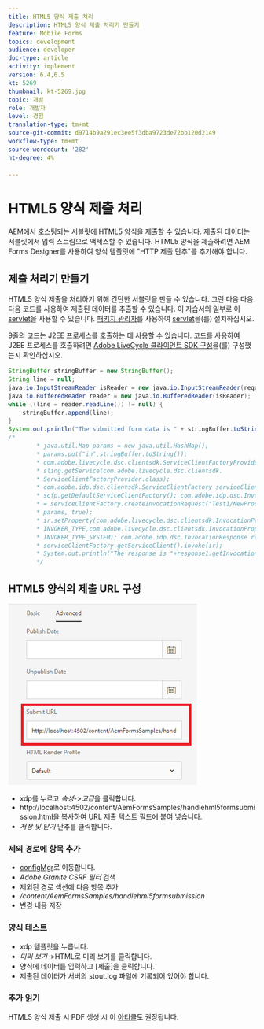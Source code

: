 ```yaml
---
title: HTML5 양식 제출 처리
description: HTML5 양식 제출 처리기 만들기
feature: Mobile Forms
topics: development
audience: developer
doc-type: article
activity: implement
version: 6.4,6.5
kt: 5269
thumbnail: kt-5269.jpg
topic: 개발
role: 개발자
level: 경험
translation-type: tm+mt
source-git-commit: d9714b9a291ec3ee5f3dba9723de72bb120d2149
workflow-type: tm+mt
source-wordcount: '282'
ht-degree: 4%

---
```



# HTML5 양식 제출 처리

AEM에서 호스팅되는 서블릿에 HTML5 양식을 제출할 수 있습니다. 제출된 데이터는 서블릿에서 입력 스트림으로 액세스할 수 있습니다. HTML5 양식을 제출하려면 AEM Forms Designer를 사용하여 양식 템플릿에 &quot;HTTP 제출 단추&quot;를 추가해야 합니다.

## 제출 처리기 만들기

HTML5 양식 제출을 처리하기 위해 간단한 서블릿을 만들 수 있습니다. 그런 다음 다음 다음 코드를 사용하여 제출된 데이터를 추출할 수 있습니다. 이 자습서의 일부로 이 [servlet](assets/html5-submit-handler.zip)을 사용할 수 있습니다. [패키지 관리자](http://localhost:4502/crx/packmgr/index.jsp)를 사용하여 [servlet](assets/html5-submit-handler.zip)을(를) 설치하십시오.

9줄의 코드는 J2EE 프로세스를 호출하는 데 사용할 수 있습니다. 코드를 사용하여 J2EE 프로세스를 호출하려면 [Adobe LiveCycle 클라이언트 SDK 구성](https://helpx.adobe.com/aem-forms/6/submit-form-data-livecycle-process.html)을(를) 구성했는지 확인하십시오.

```java
StringBuffer stringBuffer = new StringBuffer();
String line = null;
java.io.InputStreamReader isReader = new java.io.InputStreamReader(request.getInputStream(), "UTF-8");
java.io.BufferedReader reader = new java.io.BufferedReader(isReader);
while ((line = reader.readLine()) != null) {
    stringBuffer.append(line);
}
System.out.println("The submitted form data is " + stringBuffer.toString());
/*
        * java.util.Map params = new java.util.HashMap();
        * params.put("in",stringBuffer.toString());
        * com.adobe.livecycle.dsc.clientsdk.ServiceClientFactoryProvider scfp =
        * sling.getService(com.adobe.livecycle.dsc.clientsdk.
        * ServiceClientFactoryProvider.class);
        * com.adobe.idp.dsc.clientsdk.ServiceClientFactory serviceClientFactory =
        * scfp.getDefaultServiceClientFactory(); com.adobe.idp.dsc.InvocationRequest ir
        * = serviceClientFactory.createInvocationRequest("Test1/NewProcess1", "invoke",
        * params, true);
        * ir.setProperty(com.adobe.livecycle.dsc.clientsdk.InvocationProperties.
        * INVOKER_TYPE,com.adobe.livecycle.dsc.clientsdk.InvocationProperties.
        * INVOKER_TYPE_SYSTEM); com.adobe.idp.dsc.InvocationResponse response1 =
        * serviceClientFactory.getServiceClient().invoke(ir);
        * System.out.println("The response is "+response1.getInvocationId());
        */
```


## HTML5 양식의 제출 URL 구성

![submit-url](assets/submit-url.PNG)

* xdp를 누르고 _속성_->_고급_&#x200B;을 클릭합니다.
* http://localhost:4502/content/AemFormsSamples/handlehml5formsubmission.html을 복사하여 URL 제출 텍스트 필드에 붙여 넣습니다.
* _저장 및 닫기_ 단추를 클릭합니다.

### 제외 경로에 항목 추가

* [configMgr](http://localhost:4502/system/console/configMgr)로 이동합니다.
* _Adobe Granite CSRF 필터_ 검색
* 제외된 경로 섹션에 다음 항목 추가
* _/content/AemFormsSamples/handlehml5formsubmission_
* 변경 내용 저장

### 양식 테스트

* xdp 템플릿을 누릅니다.
* _미리 보기_->HTML로 미리 보기를 클릭합니다.
* 양식에 데이터를 입력하고 [제출]을 클릭합니다.
* 제출된 데이터가 서버의 stout.log 파일에 기록되어 있어야 합니다.

### 추가 읽기

HTML5 양식 제출 시 PDF 생성 시 이 [아티클](https://docs.adobe.com/content/help/en/experience-manager-learn/forms/document-services/generate-pdf-from-mobile-form-submission-article.html)도 권장됩니다.




